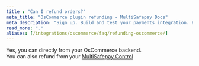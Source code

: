 ```yaml
---
title : "Can I refund orders?"
meta_title: "OsCommerce plugin refunding - MultiSafepay Docs"
meta_description: "Sign up. Build and test your payments integration. Explore our products and services. Use our API Reference, SDKs, and wrappers. Get support."
read_more: "."
aliases: [/integrations/oscommerce/faq/refunding-oscommerce/]
---
```

Yes, you can directly from your OsCommerce backend.  
You can also refund from your [MultiSafepay Control](https://merchant.multisafepay.com)
